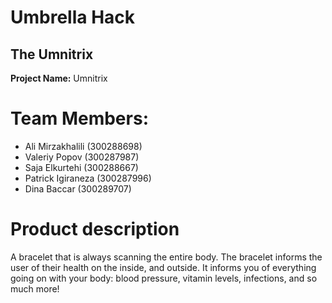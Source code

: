 # Umbrella Hack
## The Umnitrix
**Project Name:** Umnitrix
# Team Members: 
- Ali Mirzakhalili (300288698)
- Valeriy Popov (300287987)
- Saja Elkurtehi (300288667) 
- Patrick Igiraneza (300287996)
- Dina Baccar (300289707)
# Product description
A bracelet that is always scanning the entire body. The bracelet informs the user of their health on the inside, and outside. It informs you of everything going on with your body: blood pressure, vitamin levels, infections, and so much more!
